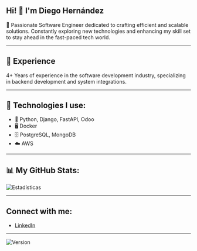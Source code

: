 ## Hi! 👋 I'm Diego Hernández

🌟 Passionate Software Engineer dedicated to crafting efficient and scalable solutions. 
Constantly exploring new technologies and enhancing my skill set to stay ahead in the fast-paced tech world.

---

## 🚀 Experience

4+ Years of experience in the software development industry, specializing in backend development and system integrations.

---

## 🔧 Technologies I use:
- 🐍 Python, Django, FastAPI, Odoo
- 🖥️ Docker
- 🗄️ PostgreSQL, MongoDB
- ☁️ AWS

---

## 📊 My GitHub Stats:
![Estadísticas](https://github-readme-stats.vercel.app/api?username=DiegoDev404&show_icons=true&theme=radical)

---

## Connect with me:
- [LinkedIn](https://www.linkedin.com/in/iamdiegohernandez/)

---

![Version](https://img.shields.io/badge/version-1.0.0-blue)





